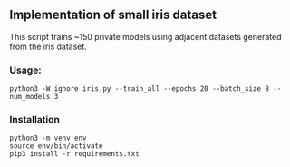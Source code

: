 ## Implementation of small iris dataset
This script trains ~150 private models using adjacent datasets generated from the iris dataset.

### Usage:
```python3 -W ignore iris.py --train_all --epochs 20 --batch_size 8 --num_models 3```

### Installation
```
python3 -m venv env
source env/bin/activate
pip3 install -r requirements.txt
```